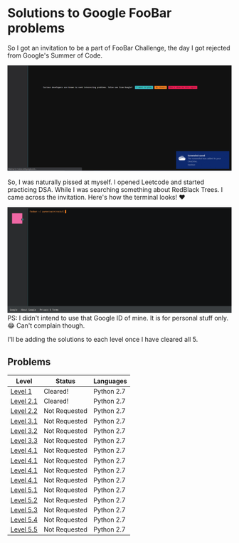 # Solutions to Google FooBar problems

So I got an invitation to be a part of FooBar Challenge, the day I got rejected from Google's Summer of Code.

![Foobar Invitation](../Images/FoobarInvitation.png)

So, I was naturally pissed at myself. I opened Leetcode and started practicing DSA. While I was searching something about RedBlack Trees. I came across the invitation. Here's how the terminal looks! ❤

![Foobar Terminal](../Images/FoobarHome.png)
PS: I didn't intend to use that Google ID of mine. It is for personal stuff only. 😂 Can't complain though.

I'll be adding the solutions to each level once I have cleared all 5.

## Problems

Level | Status | Languages
------------ | ------------- | -------------
[Level 1](Level1.py) | Cleared! | Python 2.7
[Level 2.1](Level2-1.py) | Cleared! | Python 2.7
[Level 2.2](Level2-2.py) | Not Requested | Python 2.7
[Level 3.1](Level3-1.py) | Not Requested | Python 2.7
[Level 3.2](Level3-2.py) | Not Requested | Python 2.7
[Level 3.3](Level3-3.py) | Not Requested | Python 2.7
[Level 4.1](Level4-1.py) | Not Requested | Python 2.7
[Level 4.1](Level4-2.py) | Not Requested | Python 2.7
[Level 4.1](Level4-3.py) | Not Requested | Python 2.7
[Level 4.1](Level4-4.py) | Not Requested | Python 2.7
[Level 5.1](Level5-1.py) | Not Requested | Python 2.7
[Level 5.2](Level5-2.py) | Not Requested | Python 2.7
[Level 5.3](Level5-3.py) | Not Requested | Python 2.7
[Level 5.4](Level5-4.py) | Not Requested | Python 2.7
[Level 5.5](Level5-5.py) | Not Requested | Python 2.7
